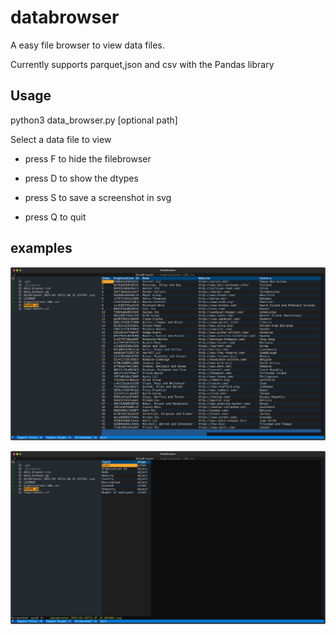 # databrowser

A easy file browser to view data files.

Currently supports parquet,json and csv with the Pandas library

## Usage

python3 data_browser.py [optional path]

Select a data file to view

* press F to hide the filebrowser
* press D to show the dtypes
* press S to save a screenshot in svg

* press Q to quit

## examples

![Screenshot data](images/screenshot_data.svg)

![Screenshot dtype](images/screenshot_dtype.svg)
